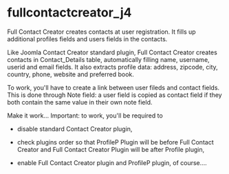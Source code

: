 # fullcontactcreator_j4
Full Contact Creator creates contacts at user registration. It fills up additional profiles fields and users fields in the contacts.

Like Joomla Contact Creator standard plugin, Full Contact Creator creates contacts in Contact_Details table, automatically filling name, username, userid and email fields. It also extracts profile data: address, zipcode, city, country, phone, website and preferred book.

To work, you'll have to create a link between user fileds and contact fields. This is done through Note field: a user field is copied as contact field if they both contain the same value in their own note field.

Make it work...
Important: to work, you'll be required to

- disable standard Contact Creator plugin,

- check plugins order so that ProfileP Plugin will be before Full Contact Creator and Full Contact Creator Plugin will be after Profile plugin,

- enable Full Contact Creator plugin and ProfileP plugin, of course....
